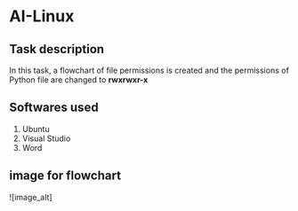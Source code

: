 # AI-Linux

## Task description
In this task, a flowchart of file permissions is created and the permissions of Python file are changed to __rwxrwxr-x__

## Softwares used
1. Ubuntu
2. Visual Studio
3. Word

## image for flowchart 

![image_alt]
